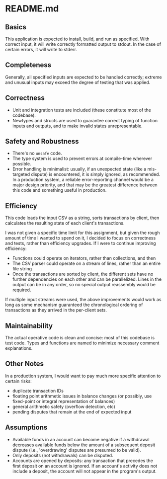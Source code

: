 # README.md

## Basics
This application is expected to install, build, and run as specified. With correct input, it will write correctly formatted output to stdout. In the case of certain errors, it will write to stderr.

## Completeness
Generally, all specified inputs are expected to be handled correctly; extreme and unusual inputs may exceed the degree of testing that was applied.

## Correctness
* Unit and integration tests are included (these constitute most of the codebase).
* Newtypes and structs are used to guarantee correct typing of function inputs and outputs, and to make invalid states unrepresentable.

## Safety and Robustness
* There's no `unsafe` code.
* The type system is used to prevent errors at compile-time wherever possible.
* Error handling is minimalist: usually, if an unexpected state (like a mis-targeted dispute) is encountered, it is simply ignored, as recommended. In a production system, a reliable error-reporting channel would be a major design priority, and that may be the greatest difference between this code and something useful in production. 

## Efficiency
This code loads the input CSV as a string, sorts transactions by client, then calculates the resulting state of each client's transactions.

I was not given a specific time limit for this assignment, but given the rough amount of time I wanted to spend on it, I decided to focus on correctness and tests, rather than efficiency upgrades. If I were to continue improving efficiency:
* Functions could operate on iterators, rather than collections, and then
* The CSV parser could operate on a stream of lines, rather than an entire file string
* Once the transactions are sorted by client, the different sets have no further dependencies on each other and can be parallelized. Lines in the output can be in any order, so no special output reassembly would be required.

If multiple input streams were used, the above improvements would work as long as some mechanism guaranteed the chronological ordering of transactions as they arrived in the per-client sets.

## Maintainability
The actual operative code is clean and concise: most of this codebase is test code. Types and functions are named to minimize necessary comment explanations.

## Other Notes
In a production system, I would want to pay much more specific attention to certain risks:
* duplicate transaction IDs
* floating point arithmetic issues in balance changes (or possibly, use fixed-point or integral representation of balances)
* general arithmetic safety (overflow detection, etc)
* pending disputes that remain at the end of expected input

## Assumptions
* Available funds in an account can become negative if a withdrawal decreases available funds below the amount of a subsequent deposit dispute (i.e., 'overdrawing' disputes are presumed to be valid).
* Only deposits (not withdrawals) can be disputed.
* Accounts are opened by deposits: any transaction that precedes the first deposit on an account is ignored. If an account's activity does not include a deposit, the account will not appear in the program's output.

